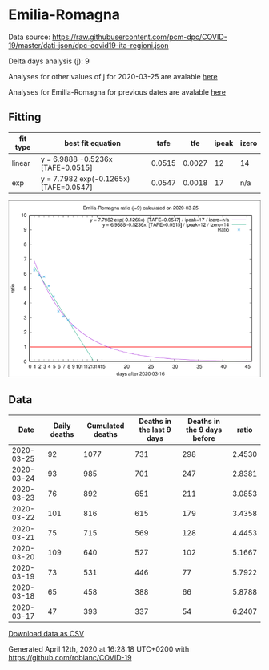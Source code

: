 # Emilia-Romagna

Data source: https://raw.githubusercontent.com/pcm-dpc/COVID-19/master/dati-json/dpc-covid19-ita-regioni.json

Delta days analysis (j): 9

Analyses for other values of j for 2020-03-25 are avalable [here](../README.md)

Analyses for Emilia-Romagna for previous dates are avalable [here](../../README.md)

## Fitting 
|fit type|best fit equation|tafe|tfe|ipeak|izero|
|-------|-----|--------|------|---|---|
|linear|y = 6.9888 -0.5236x  [TAFE=0.0515]|0.0515|0.0027|12|14|
|exp|y = 7.7982 exp(-0.1265x)  [TAFE=0.0547]|0.0547|0.0018|17|n/a|

![Plot](COVID-19_emilia-romagna_j9_2020-03-25.png)

## Data
|Date|Daily deaths|Cumulated deaths|Deaths in the last 9 days|Deaths in the 9 days before|ratio|
|----|----------|-----------|-------|--------------------|-----|
|2020-03-25|92|1077|731|298|2.4530|
|2020-03-24|93|985|701|247|2.8381|
|2020-03-23|76|892|651|211|3.0853|
|2020-03-22|101|816|615|179|3.4358|
|2020-03-21|75|715|569|128|4.4453|
|2020-03-20|109|640|527|102|5.1667|
|2020-03-19|73|531|446|77|5.7922|
|2020-03-18|65|458|388|66|5.8788|
|2020-03-17|47|393|337|54|6.2407|

[Download data as CSV](COVID-19_emilia-romagna_j9_2020-03-25.csv)

Generated April 12th, 2020 at 16:28:18 UTC+0200 with https://github.com/robianc/COVID-19
